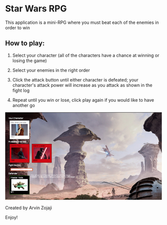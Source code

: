 # Star Wars RPG

This application is a mini-RPG where you must beat each of the enemies in order to win

## How to play:

1. Select your character (all of the characters have a chance at winning or losing the game)

2. Select your enemies in the right order

3. Click the attack button until either character is defeated; your character's attack power will increase as you attack as shown in the fight log

4. Repeat until you win or lose, click play again if you would like to have another go

![Screenshot of game](assets/images/gameplayScreenshot.png)

Created by Arvin Zojaji

Enjoy!